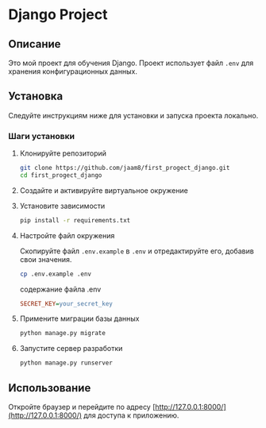 # Django Project

## Описание

Это мой проект для обучения Django. Проект использует файл `.env` для хранения конфигурационных данных.

## Установка

Следуйте инструкциям ниже для установки и запуска проекта локально.

### Шаги установки

1. Клонируйте репозиторий

   ```bash
   git clone https://github.com/jaam8/first_progect_django.git
   cd first_progect_django
   ```

2. Создайте и активируйте виртуальное окружение

3. Установите зависимости

   ```bash
   pip install -r requirements.txt
   ```

5. Настройте файл окружения

   Скопируйте файл `.env.example` в `.env` и отредактируйте его, добавив свои значения.

   ```bash
   cp .env.example .env
   ```

   содержание файла .env
   ```ini
   SECRET_KEY=your_secret_key
   ```

7. Примените миграции базы данных

   ```bash
   python manage.py migrate
   ```

8. Запустите сервер разработки

   ```bash
   python manage.py runserver
   ```

## Использование

Откройте браузер и перейдите по адресу [http://127.0.0.1:8000/](http://127.0.0.1:8000/) для доступа к приложению.
